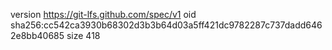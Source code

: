 version https://git-lfs.github.com/spec/v1
oid sha256:cc542ca3930b68302d3b3b64d03a5ff421dc9782287c737dadd6462e8bb40685
size 418
